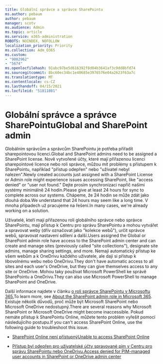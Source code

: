 ```yaml
---
title: Globální správce a správce SharePointu
ms.author: pebaum
author: pebaum
manager: scotv
ms.audience: Admin
ms.topic: article
ms.service: o365-administration
ROBOTS: NOINDEX, NOFOLLOW
localization_priority: Priority
ms.collection: Adm_O365
ms.custom:
- "9002962"
- "5674"
ms.openlocfilehash: 91abc97be5d616392f8d04b3641af3c9dd8bfd74
ms.sourcegitcommit: 8bc60ec34bc1e40685e3976576e04a2623f63a7c
ms.translationtype: MT
ms.contentlocale: cs-CZ
ms.lasthandoff: 04/15/2021
ms.locfileid: "51811881"
---
```

# <a name="global-and-sharepoint-admin"></a><span data-ttu-id="c1c4d-102">Globální správce a správce SharePointu</span><span class="sxs-lookup"><span data-stu-id="c1c4d-102">Global and SharePoint admin</span></span>

<span data-ttu-id="c1c4d-103">Globálním správcům a správcům SharePointu je potřeba přiřadit sharepointovou licenci.</span><span class="sxs-lookup"><span data-stu-id="c1c4d-103">Global and SharePoint admins need to be assigned a SharePoint license.</span></span> <span data-ttu-id="c1c4d-104">Nově vytvořené účty, které mají přiřazenou licenci sharepointové licence nebo roli správce, můžou mít problémy s přístupem k SharePointu, například "přístup odepřen" nebo "uživatel nebyl nalezen".</span><span class="sxs-lookup"><span data-stu-id="c1c4d-104">Newly created accounts just assigned with a SharePoint License or Admin role might experience issues accessing SharePoint, like "access denied" or "user not found."</span></span> <span data-ttu-id="c1c4d-105">Dejte prosím synchronizaci napříč našimi systémy minimálně 24 hodin.</span><span class="sxs-lookup"><span data-stu-id="c1c4d-105">Please give at least 24 hours for sync to complete across our systems.</span></span> <span data-ttu-id="c1c4d-106">Chápeme, že 24 hodin se může zdát jako dlouhá doba.</span><span class="sxs-lookup"><span data-stu-id="c1c4d-106">We understand that 24 hours may seem like a long time.</span></span> <span data-ttu-id="c1c4d-107">V mnoha případech už pracujeme na řešení.</span><span class="sxs-lookup"><span data-stu-id="c1c4d-107">In many cases, we're already working on a solution.</span></span>

<span data-ttu-id="c1c4d-108">Uživatelé, kteří mají přiřazenou roli globálního správce nebo správce SharePointu, mají přístup k Centru pro správu SharePointu a mohou vytvářet a spravovat weby (dřív označovat jako "kolekce webů"), určit správce webů, spravovat nastavení sdílení a další.</span><span class="sxs-lookup"><span data-stu-id="c1c4d-108">Users assigned the Global or SharePoint admin role have access to the SharePoint admin center and can create and manage sites (previously called "site collections"), designate site admins, manage sharing settings, and more.</span></span> <span data-ttu-id="c1c4d-109">Nemají automatický přístup ke všem webům a k OneDrivu každého uživatele, ale dají si přístup k libovolnému webu nebo OneDrivu.</span><span class="sxs-lookup"><span data-stu-id="c1c4d-109">They don't have automatic access to all sites and each user's OneDrive, but they can give themselves access to any site or OneDrive.</span></span> <span data-ttu-id="c1c4d-110">Mohou taky používat Microsoft PowerShell ke správě SharePointu a OneDrivu.</span><span class="sxs-lookup"><span data-stu-id="c1c4d-110">They can also use Microsoft PowerShell to manage SharePoint and OneDrive.</span></span>

<span data-ttu-id="c1c4d-111">Další informace najdete v článku [o roli správce SharePointu v Microsoftu 365.](https://docs.microsoft.com/sharepoint/sharepoint-admin-role)</span><span class="sxs-lookup"><span data-stu-id="c1c4d-111">To learn more, see [About the SharePoint admin role in Microsoft 365](https://docs.microsoft.com/sharepoint/sharepoint-admin-role).</span></span>
<span data-ttu-id="c1c4d-112">Existuje několik důvodů, proč může být Microsoft SharePoint nebo Microsoft OneDrive nedostupný.</span><span class="sxs-lookup"><span data-stu-id="c1c4d-112">There are several reasons why Microsoft SharePoint or Microsoft OneDrive might become inaccessible.</span></span> <span data-ttu-id="c1c4d-113">Pokud nemáte přístup k SharePointu Online, můžete tento problém vyřešit pomocí následujícího postupu.</span><span class="sxs-lookup"><span data-stu-id="c1c4d-113">If you can't access SharePoint Online, use the following guide to troubleshoot this issue.</span></span>

- [<span data-ttu-id="c1c4d-114">SharePoint Online není přístupný</span><span class="sxs-lookup"><span data-stu-id="c1c4d-114">Unable to access SharePoint Online</span></span>](https://docs.microsoft.com/sharepoint/troubleshoot/sharing-and-permissions/sharepoint-online-inaccessible)

- [<span data-ttu-id="c1c4d-115">Přístup byl odepřen pro uživatelské účty spravované pim v Centru pro správu SharePointu nebo OneDrivu.</span><span class="sxs-lookup"><span data-stu-id="c1c4d-115">Access denied for PIM-managed user accounts in SharePoint or OneDrive admin center</span></span>](https://docs.microsoft.com/sharepoint/troubleshoot/administration/access-denied-to-pim-user-accounts)